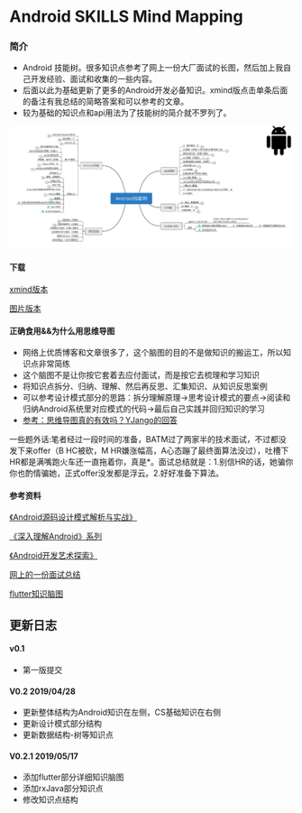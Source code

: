 # Android SKILLS Mind Mapping

### 简介

- Android 技能树。很多知识点参考了网上一份大厂面试的长图，然后加上我自己开发经验、面试和收集的一些内容。
- 后面以此为基础更新了更多的Android开发必备知识。xmind版点击单条后面的备注有我总结的简略答案和可以参考的文章。
- 较为基础的知识点和api用法为了技能树的简介就不罗列了。

![结构图](./pic/pic_readme_tree_structure.png)

#### 下载

[xmind版本](./Android_interview_tree.xmind)

[图片版本](./android_interview_xmind_image.png)



#### 正确食用&&为什么用思维导图

- 网络上优质博客和文章很多了，这个脑图的目的不是做知识的搬运工，所以知识点非常简练
- 这个脑图不是让你按它套着去应付面试，而是按它去梳理和学习知识
- 将知识点拆分、归纳、理解、然后再反思、汇集知识、从知识反思案例
- 可以参考设计模式部分的思路：拆分理解原理->思考设计模式的要点->阅读和归纳Android系统里对应模式的代码->最后自己实践并回归知识的学习
- [参考：思维导图真的有效吗？YJango的回答](<https://www.zhihu.com/question/20273625>)

一些题外话:笔者经过一段时间的准备，BATM过了两家半的技术面试，不过都没发下来offer（B HC被砍，M HR嫌涨幅高，A心态蹦了最终面算法没过），吐槽下HR都是满嘴跑火车还一直拖着你，真是*。面试总结就是：1.别信HR的话，她骗你你也酌情骗她，正式offer没发都是浮云。2.好好准备下算法。

#### 参考资料

[《Android源码设计模式解析与实战》](<https://book.douban.com/subject/26644935/>)

[《深入理解Android》系列](https://book.douban.com/subject/11542973/)

[《Android开发艺术探索》](<https://book.douban.com/subject/26599538/>)

[网上的一份面试总结](./quote_interview.jpg)

[flutter知识脑图](./flutter-Learning.xmind)

## 更新日志

####  v0.1

- 第一版提交

####  V0.2   2019/04/28 

- 更新整体结构为Android知识在左侧，CS基础知识在右侧
- 更新设计模式部分结构
- 更新数据结构-树等知识点

#### V0.2.1   2019/05/17

- 添加flutter部分详细知识脑图
- 添加rxJava部分知识点
- 修改知识点结构
